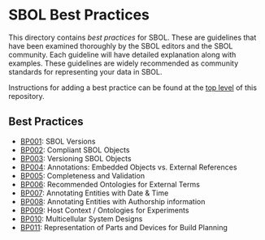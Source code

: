 # SBOL Best Practices

This directory contains *best practices* for SBOL.
These are guidelines that have been examined thoroughly by the SBOL editors and the SBOL community.
Each guideline will have detailed explanation along with examples.
These guidelines are widely recommended as community standards for representing your data in SBOL.

Instructions for adding a best practice can be found at the [top level](./../../..) of this repository. 


## Best Practices

* [BP001](./BP001): SBOL Versions
* [BP002](./BP002): Compliant SBOL Objects
* [BP003](./BP003): Versioning SBOL Objects
* [BP004](./BP004): Annotations: Embedded Objects vs. External References
* [BP005](./BP005): Completeness and Validation
* [BP006](./BP006): Recommended Ontologies for External Terms
* [BP007](./BP007): Annotating Entities with Date & Time
* [BP008](./BP008): Annotating Entities with Authorship information
* [BP009](./BP009): Host Context / Ontologies for Experiments
* [BP010](./BP010): Multicellular System Designs
* [BP011](./BP011): Representation of Parts and Devices for Build Planning
